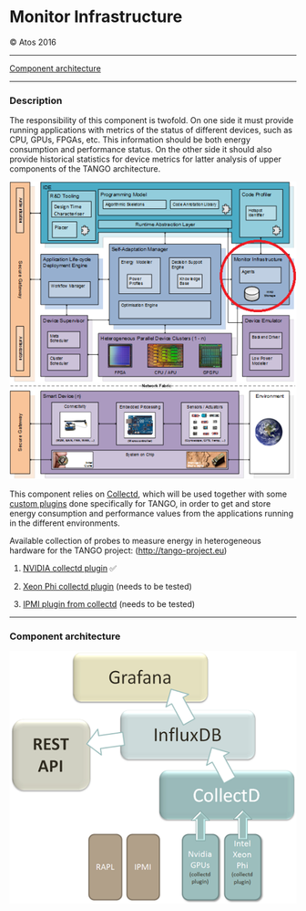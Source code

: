 # Monitor Infrastructure

&copy; Atos 2016

-----------------------

[Component architecture](#component-architecture)

-----------------------

### Description

The responsibility of this component is twofold. On one side it must provide running applications with metrics of the status of different devices, such as CPU, GPUs, FPGAs, etc. This information should be both energy consumption and performance status. On the other side it should also provide historical statistics for device metrics for latter analysis of upper components of the TANGO architecture.

![TANGO architecture](resources/tango-monitor_infr.png)

This component relies on [Collectd](https://collectd.org/), which will be used together with some [custom plugins](Collectd) done specifically for TANGO, in order to get and store energy consumption and performance values from the applications running in the different environments.

Available collection of probes to measure energy in heterogeneous hardware for the TANGO project: (http://tango-project.eu)
1. [NVIDIA collectd plugin](Collectd/nvidia_plugin) :white_check_mark:

2. [Xeon Phi collectd plugin](Collectd/xeon_phi_plugin) (needs to be tested)

3. [IPMI plugin from collectd](Collectd/ipmi_plugin) (needs to be tested)

-----------------------

### Component architecture

![Component architecture](resources/components-monitor_infr.png)
